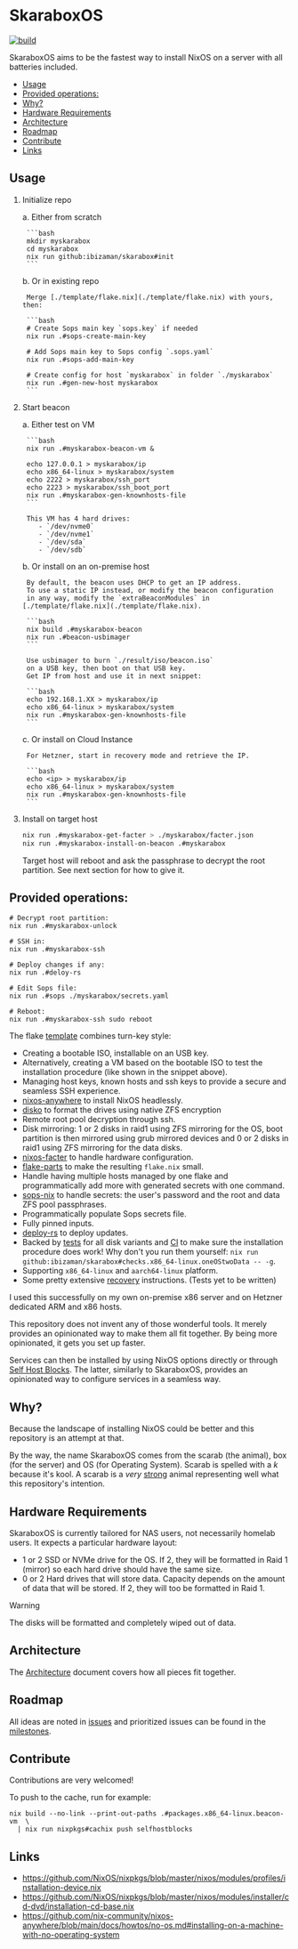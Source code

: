 # SkaraboxOS

[![build](https://github.com/ibizaman/skarabox/actions/workflows/build.yaml/badge.svg)](https://github.com/ibizaman/skarabox/actions/workflows/build.yaml)

SkaraboxOS aims to be the fastest way to install NixOS on a server
with all batteries included.

<!--toc:start-->
- [Usage](#usage)
- [Provided operations:](#provided-operations)
- [Why?](#why)
- [Hardware Requirements](#hardware-requirements)
- [Architecture](#architecture)
- [Roadmap](#roadmap)
- [Contribute](#contribute)
- [Links](#links)
<!--toc:end-->

## Usage

1. Initialize repo

    a. Either from scratch

        ```bash
        mkdir myskarabox
        cd myskarabox
        nix run github:ibizaman/skarabox#init
        ```

    b. Or in existing repo

        Merge [./template/flake.nix](./template/flake.nix) with yours, then:

        ```bash
        # Create Sops main key `sops.key` if needed
        nix run .#sops-create-main-key

        # Add Sops main key to Sops config `.sops.yaml`
        nix run .#sops-add-main-key

        # Create config for host `myskarabox` in folder `./myskarabox`
        nix run .#gen-new-host myskarabox
        ```

2. Start beacon

    a. Either test on VM

        ```bash
        nix run .#myskarabox-beacon-vm &
        
        echo 127.0.0.1 > myskarabox/ip
        echo x86_64-linux > myskarabox/system
        echo 2222 > myskarabox/ssh_port
        echo 2223 > myskarabox/ssh_boot_port
        nix run .#myskarabox-gen-knownhosts-file
        ```

        This VM has 4 hard drives:
           - `/dev/nvme0`
           - `/dev/nvme1`
           - `/dev/sda`
           - `/dev/sdb`

    b. Or install on an on-premise host

        By default, the beacon uses DHCP to get an IP address.
        To use a static IP instead, or modify the beacon configuration
        in any way, modify the `extraBeaconModules` in [./template/flake.nix](./template/flake.nix).
     
        ```bash
        nix build .#myskarabox-beacon
        nix run .#beacon-usbimager
        ```

        Use usbimager to burn `./result/iso/beacon.iso` 
        on a USB key, then boot on that USB key.
        Get IP from host and use it in next snippet:
        
        ```bash
        echo 192.168.1.XX > myskarabox/ip
        echo x86_64-linux > myskarabox/system
        nix run .#myskarabox-gen-knownhosts-file
        ```

    c. Or install on Cloud Instance

        For Hetzner, start in recovery mode and retrieve the IP.
        
        ```bash
        echo <ip> > myskarabox/ip
        echo x86_64-linux > myskarabox/system
        nix run .#myskarabox-gen-knownhosts-file
        ```

3. Install on target host

    ```bash
    nix run .#myskarabox-get-facter > ./myskarabox/facter.json
    nix run .#myskarabox-install-on-beacon .#myskarabox
    ```
    
    Target host will reboot and ask the passphrase to decrypt
    the root partition. See next section for how to give it.

## Provided operations:

```
# Decrypt root partition:
nix run .#myskarabox-unlock

# SSH in:
nix run .#myskarabox-ssh

# Deploy changes if any:
nix run .#deloy-rs

# Edit Sops file:
nix run .#sops ./myskarabox/secrets.yaml

# Reboot:
nix run .#myskarabox-ssh sudo reboot
```

The flake [template](./template) combines turn-key style:

- Creating a bootable ISO, installable on an USB key.
- Alternatively, creating a VM based on the bootable ISO
  to test the installation procedure (like shown in the snippet above).
- Managing host keys, known hosts and ssh keys
  to provide a secure and seamless SSH experience.
- [nixos-anywhere][] to install NixOS headlessly.
- [disko][] to format the drives using native ZFS encryption
- Remote root pool decryption through ssh.
- Disk mirroring: 1 or 2 disks in raid1 using ZFS mirroring for the OS,
  boot partition is then mirrored using grub mirrored devices
  and 0 or 2 disks in raid1 using ZFS mirroring for the data disks.
- [nixos-facter][] to handle hardware configuration.
- [flake-parts][] to make the resulting `flake.nix` small.
- Handle having multiple hosts managed by one flake
  and programmatically add more with generated secrets with one command.
- [sops-nix][] to handle secrets: the user's password and the root and data ZFS pool passphrases.
- Programmatically populate Sops secrets file.
- Fully pinned inputs.
- [deploy-rs][] to deploy updates.
- Backed by [tests][] for all disk variants
  and [CI][] to make sure the installation procedure does work!
  Why don't you run them yourself: `nix run github:ibizaman/skarabox#checks.x86_64-linux.oneOStwoData -- -g`.
- Supporting `x86_64-linux` and `aarch64-linux` platform.
- Some pretty extensive [recovery][] instructions. (Tests yet to be written)

I used this successfully on my own on-premise x86 server
and on Hetzner dedicated ARM and x86 hosts.

[nixos-anywhere]: https://github.com/nix-community/nixos-anywhere
[disko]: https://github.com/nix-community/disko
[nixos-facter]: https://github.com/nix-community/nixos-facter
[flake-parts]: https://flake.parts/
[sops-nix]: https://github.com/Mic92/sops-nix
[deploy-rs]: https://github.com/serokell/deploy-rs
[tests]: ./tests/default.nix
[CI]: ./.github/workflows/build.yaml
[recovery]: ./template/README.md#recovery

This repository does not invent any of those wonderful tools.
It merely provides an opinionated way to make them all fit together.
By being more opinionated, it gets you set up faster.

Services can then be installed by using NixOS options directly
or through [Self Host Blocks](https://github.com/ibizaman/selfhostblocks).
The latter, similarly to SkaraboxOS, provides an opinionated way to configure services in a seamless way.

## Why?

Because the landscape of installing NixOS could be better
and this repository is an attempt at that.

By the way, the name SkaraboxOS comes from the scarab (the animal),
box (for the server) and OS (for Operating System).
Scarab is spelled with a _k_ because it's kool.
A scarab is a _very_ [strong][] animal representing well what this repository's intention.

[strong]: https://en.wikipedia.org/wiki/Dung_beetle#Ecology_and_behavior

## Hardware Requirements

SkaraboxOS is currently tailored for NAS users, not necessarily homelab users.
It expects a particular hardware layout:

- 1 or 2 SSD or NVMe drive for the OS.
  If 2, they will be formatted in Raid 1 (mirror) so each hard drive should have the same size.
- 0 or 2 Hard drives that will store data.
  Capacity depends on the amount of data that will be stored.
  If 2, they will too be formatted in Raid 1.

> [!WARNING]
> The disks will be formatted and completely wiped out of data.

## Architecture

The [Architecture][] document covers how all pieces fit together.

[Architecture]: ./docs/architecture.md

## Roadmap

All ideas are noted in [issues][]
and prioritized issues can be found in the [milestones][].

[issues]: https://github.com/ibizaman/skarabox/issues
[milestones]: https://github.com/ibizaman/skarabox/milestones

## Contribute

Contributions are very welcomed!

To push to the cache, run for example:

```
nix build --no-link --print-out-paths .#packages.x86_64-linux.beacon-vm  \
  | nix run nixpkgs#cachix push selfhostblocks
```

## Links

- https://github.com/NixOS/nixpkgs/blob/master/nixos/modules/profiles/installation-device.nix
- https://github.com/NixOS/nixpkgs/blob/master/nixos/modules/installer/cd-dvd/installation-cd-base.nix
- https://github.com/nix-community/nixos-anywhere/blob/main/docs/howtos/no-os.md#installing-on-a-machine-with-no-operating-system
